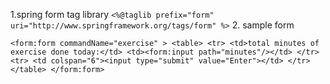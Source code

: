 1.spring form tag library
`<%@taglib prefix="form" uri="http://www.springframework.org/tags/form" %>`
2. sample form

`<form:form commandName="exercise" >
    <table>
        <tr>
            <td>total minutes of exercise done today:</td>
            <td><form:input path="minutes"/></td>
        </tr>
        <tr>
            <td colspan="6"><input type="submit" value="Enter"></td>
        </tr>
    </table>
</form:form>`